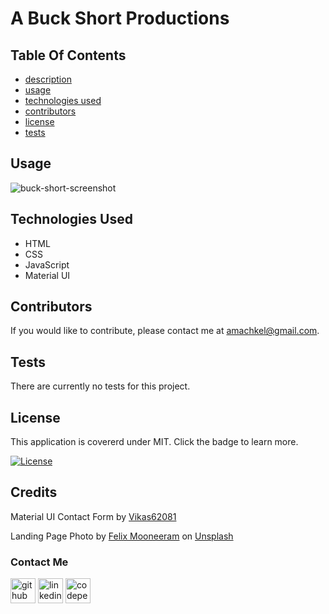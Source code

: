 # A Buck Short Productions

## Table Of Contents

- [description](#a-buck-short-productions)
- [usage](#usage)
- [technologies used](#technologies-used)
- [contributors](#contributors)
- [license](#license)
- [tests](#tests)

## Usage

![buck-short-screenshot](https://user-images.githubusercontent.com/84882398/177590941-0ed60a1e-cade-4f69-84c2-e5aa5d5939c5.png)


## Technologies Used

- HTML
- CSS
- JavaScript
- Material UI

## Contributors

If you would like to contribute, please contact me at amachkel@gmail.com.

## Tests

There are currently no tests for this project.

## License

This application is covererd under MIT. Click the badge to learn more.

[![License](https://img.shields.io/badge/License-MIT-yellow.svg)](https://opensource.org/licenses/MIT)

## Credits
Material UI Contact Form by [Vikas62081](https://github.com/vikas62081/material-table-YT)

Landing Page Photo by <a href="https://unsplash.com/es/@felixmooneeram?utm_source=unsplash&utm_medium=referral&utm_content=creditCopyText">Felix Mooneeram</a> on <a href="https://unsplash.com/s/photos/horror-movie-background?utm_source=unsplash&utm_medium=referral&utm_content=creditCopyText">Unsplash</a>

### Contact Me

[<img src='https://cdn.jsdelivr.net/npm/simple-icons@3.0.1/icons/github.svg' alt='github' height='40'>](https://github.com/amachkel) [<img src='https://cdn.jsdelivr.net/npm/simple-icons@3.0.1/icons/linkedin.svg' alt='linkedin' height='40'>](https://www.linkedin.com/in/alex-harkins/) [<img src='https://cdn.jsdelivr.net/npm/simple-icons@3.0.1/icons/codepen.svg' alt='codepen' height='40'>](https://codepen.io/amachkel)
